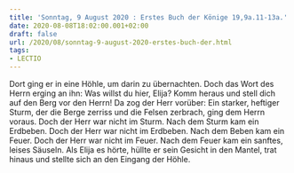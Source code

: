 ```yaml
---
title: 'Sonntag, 9 August 2020 : Erstes Buch der Könige 19,9a.11-13a.'
date: 2020-08-08T18:02:00.001+02:00
draft: false
url: /2020/08/sonntag-9-august-2020-erstes-buch-der.html
tags: 
- LECTIO
---
```


Dort ging er in eine Höhle, um darin zu übernachten. Doch das Wort des Herrn erging an ihn: Was willst du hier, Elija? Komm heraus und stell dich auf den Berg vor den Herrn! Da zog der Herr vorüber: Ein starker, heftiger Sturm, der die Berge zerriss und die Felsen zerbrach, ging dem Herrn voraus. Doch der Herr war nicht im Sturm. Nach dem Sturm kam ein Erdbeben. Doch der Herr war nicht im Erdbeben. Nach dem Beben kam ein Feuer. Doch der Herr war nicht im Feuer. Nach dem Feuer kam ein sanftes, leises Säuseln. Als Elija es hörte, hüllte er sein Gesicht in den Mantel, trat hinaus und stellte sich an den Eingang der Höhle.